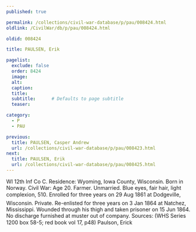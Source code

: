 ```yaml
---
published: true

permalink: /collections/civil-war-database/p/pau/008424.html
oldlink: /CivilWar/db/p/pau/008424.html

oldid: 008424

title: PAULSEN, Erik

pagelist:
  exclude: false
  order: 8424
  image: 
  alt:
  caption:
  title:
  subtitle:      # Defaults to page subtitle
  teaser:

category: 
  - P 
  - PAU

previous:
  title: PAULSEN, Casper Andrew
  url: /collections/civil-war-database/p/pau/008423.html  
next:
  title: PAULSEN, Erik
  url: /collections/civil-war-database/p/pau/008425.html   
---
```

WI 12th Inf Co C. Residence: Wyoming, Iowa County, Wisconsin. Born in Norway. Civil War: Age 20. Farmer. Unmarried. Blue eyes, fair hair, light complexion, 5&#146;10&#148;. Enrolled for three years on 29 Aug 1861 at Dodgeville, Wisconsin. Private. Re-enlisted for three years on 3 Jan 1864 at Natchez, Mississippi. Wounded through his thigh and taken prisoner on 15 Jun 1864. No discharge furnished at muster out of company. Sources: (WHS Series 1200 box 58-5; red book vol 17, p48) &#147;Paulson, Erick&#148;